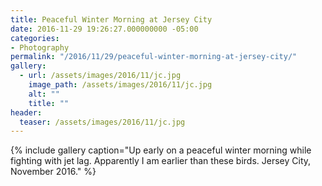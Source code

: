 ```yaml
---
title: Peaceful Winter Morning at Jersey City
date: 2016-11-29 19:26:27.000000000 -05:00
categories:
- Photography
permalink: "/2016/11/29/peaceful-winter-morning-at-jersey-city/"
gallery:
  - url: /assets/images/2016/11/jc.jpg
    image_path: /assets/images/2016/11/jc.jpg
    alt: ""
    title: ""
header:
  teaser: /assets/images/2016/11/jc.jpg
---
```


{% include gallery caption="Up early on a peaceful winter morning while fighting with jet lag. Apparently I am earlier than these birds. Jersey City, November 2016." %}